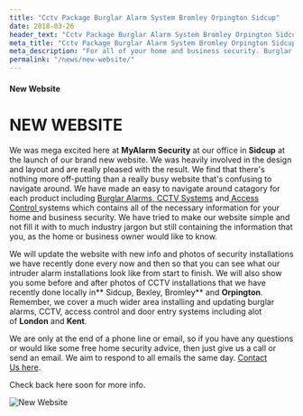 ```yaml
---
title: "Cctv Package Burglar Alarm System Bromley Orpington Sidcup"
date: 2018-03-26
header_text: "Cctv Package Burglar Alarm System Bromley Orpington Sidcup"
meta_title: "Cctv Package Burglar Alarm System Bromley Orpington Sidcup"
meta_description: "For all of your home and business security. Burglar Alarm Servicing, Burglar Alarm Installation, Alarm Battery and CCTV. Call 020 8302 4065 or email us."
permalink: "/news/new-website/"
---
```


#### New Website

# NEW WEBSITE

We was mega excited here at **MyAlarm Security** at our office in **Sidcup** at the launch of our brand new website. We was heavily involved in the design and layout and are really pleased with the result. We find that there\'s nothing more off-putting than a really busy website that\'s confusing to navigate around. We have made an easy to navigate around catagory for each product including [Burglar Alarms](/categories/burglar-alarms.php),[ CCTV Systems](/categories/cctv.php) and[ Access Control ](/categories/access-control.php)systems which contains all of the necessary information for your home and business security. We have tried to make our website simple and not fill it with to much industry jargon but still containing the information that you, as the home or business owner would like to know.

We will update the website with new info and photos of security installations we have recently done every now and then so that you can see what our intruder alarm installations look like from start to finish. We will also show you some before and after photos of CCTV installations that we have recently done locally in** Sidcup, Bexley, Bromley** and **Orpington**. Remember, we cover a much wider area installing and updating burglar alarms, CCTV, access control and door entry systems including alot of **London** and **Kent**.

We are only at the end of a phone line or email, so if you have any questions or would like some free home security advice, then just give us a call or send an email. We aim to respond to all emails the same day. [Contact Us here](/contact.php).

Check back here soon for more info.

![New Website](https://res.cloudinary.com/kbs/image/upload/mvca78iutycbvtb1demc.jpg)